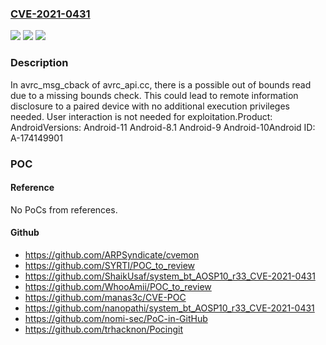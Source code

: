 ### [CVE-2021-0431](https://cve.mitre.org/cgi-bin/cvename.cgi?name=CVE-2021-0431)
![](https://img.shields.io/static/v1?label=Product&message=Android&color=blue)
![](https://img.shields.io/static/v1?label=Version&message=n%2Fa&color=blue)
![](https://img.shields.io/static/v1?label=Vulnerability&message=Information%20disclosure&color=brighgreen)

### Description

In avrc_msg_cback of avrc_api.cc, there is a possible out of bounds read due to a missing bounds check. This could lead to remote information disclosure to a paired device with no additional execution privileges needed. User interaction is not needed for exploitation.Product: AndroidVersions: Android-11 Android-8.1 Android-9 Android-10Android ID: A-174149901

### POC

#### Reference
No PoCs from references.

#### Github
- https://github.com/ARPSyndicate/cvemon
- https://github.com/SYRTI/POC_to_review
- https://github.com/ShaikUsaf/system_bt_AOSP10_r33_CVE-2021-0431
- https://github.com/WhooAmii/POC_to_review
- https://github.com/manas3c/CVE-POC
- https://github.com/nanopathi/system_bt_AOSP10_r33_CVE-2021-0431
- https://github.com/nomi-sec/PoC-in-GitHub
- https://github.com/trhacknon/Pocingit

